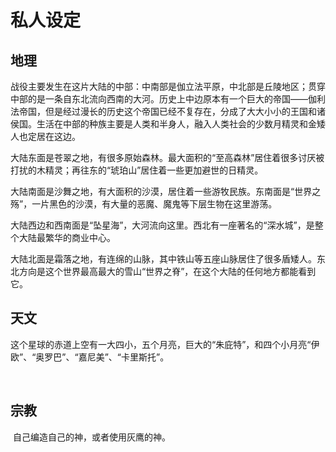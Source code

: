 # 私人设定

## 地理

​	战役主要发生在这片大陆的中部：中南部是伽立法平原，中北部是丘陵地区；贯穿中部的是一条自东北流向西南的大河。历史上中边原本有一个巨大的帝国——伽利法帝国，但是经过漫长的历史这个帝国已经不复存在，分成了大大小小的王国和诸侯国。生活在中部的种族主要是人类和半身人，融入人类社会的少数月精灵和金矮人也定居在这边。

​	大陆东面是苍翠之地，有很多原始森林。最大面积的“至高森林”居住着很多讨厌被打扰的木精灵；再往东的“琥珀山”居住着一些更加避世的日精灵。

​	大陆南面是沙舞之地，有大面积的沙漠，居住着一些游牧民族。东南面是“世界之殇”，一片黑色的沙漠，有大量的恶魔、魔鬼等下层生物在这里游荡。

​	大陆西边和西南面是“坠星海”，大河流向这里。西北有一座著名的“深水城”，是整个大陆最繁华的商业中心。

​	大陆北面是霜落之地，有连绵的山脉，其中铁山等五座山脉居住了很多盾矮人。东北方向是这个世界最高最大的雪山“世界之脊”，在这个大陆的任何地方都能看到它。



## 天文

​	这个星球的赤道上空有一大四小，五个月亮，巨大的“朱庇特”，和四个小月亮“伊欧”、“奥罗巴”、“嘉尼美”、“卡里斯托”。

​	

## 宗教

​	自己编造自己的神，或者使用灰鹰的神。